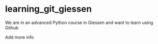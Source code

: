 # learning_git_giessen
We are in an advanced Python course in Giessen and want to learn using Github

Add more info
